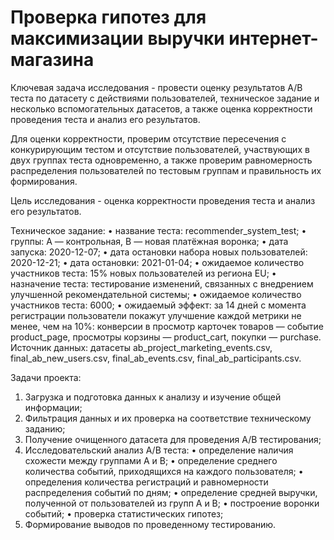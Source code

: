# Проверка гипотез для максимизации выручки интернет-магазина

Ключевая задача исследования - провести оценку результатов A/B теста по датасету с действиями пользователей, техническое задание и несколько вспомогательных датасетов, а также оценка корректности проведения теста и анализ его результатов.

Для оценки корректности, проверим отсутствие пересечения с конкурирующим тестом и отсутствие пользователей, участвующих в двух группах теста одновременно, а также проверим равномерность распределения пользователей по тестовым группам и правильность их формирования.

Цель исследования - оценка корректности проведения теста и анализ его результатов.

Техническое задание:
•	название теста: recommender_system_test;
•	группы: А — контрольная, B — новая платёжная воронка;
•	дата запуска: 2020-12-07;
•	дата остановки набора новых пользователей: 2020-12-21;
•	дата остановки: 2021-01-04;
•	ожидаемое количество участников теста: 15% новых пользователей из региона EU;
•	назначение теста: тестирование изменений, связанных с внедрением улучшенной рекомендательной системы;
•	ожидаемое количество участников теста: 6000;
•	ожидаемый эффект: за 14 дней с момента регистрации пользователи покажут улучшение каждой метрики не менее, чем на 10%: конверсии в просмотр карточек товаров — событие product_page, просмотры корзины — product_cart, покупки — purchase.
Источник данных: датасеты ab_project_marketing_events.csv, final_ab_new_users.csv, final_ab_events.csv, final_ab_participants.csv.

Задачи проекта:
1.	Загрузка и подготовка данных к анализу и изучение общей информации;
2.	Фильтрация данных и их проверка на соответствие техническому заданию;
3.	Получение очищенного датасета для проведения А/В тестирования;
4.	Исследовательский анализ А/В теста:
•	определение наличия схожести между группами А и В;
•	определение среднего количества событий, приходящихся на каждого пользователя;
•	определения количества регистраций и равномерности распределения событий по дням;
•	определение средней выручки, полученной от пользователей из групп А и В;
•	построение воронки событий;
•	проверка статистических гипотез;
5.	Формирование выводов по проведенному тестированию.


